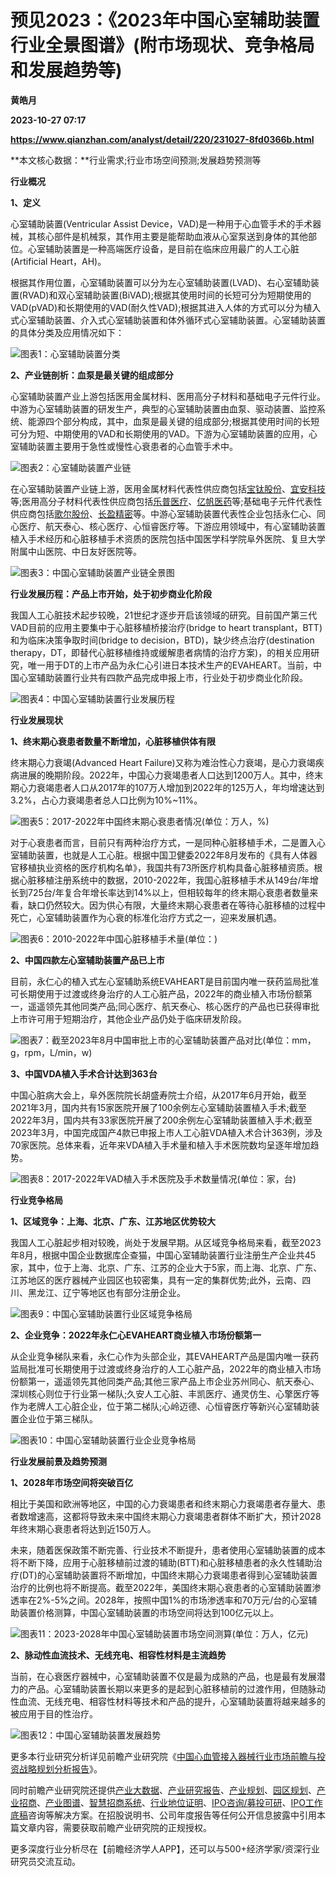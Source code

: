 # 预见2023：《2023年中国心室辅助装置行业全景图谱》(附市场现状、竞争格局和发展趋势等)
**黄皓月**

**2023-10-27 07:17**

**https://www.qianzhan.com/analyst/detail/220/231027-8fd0366b.html**

**本文核心数据：**行业需求;行业市场空间预测;发展趋势预测等

**行业概况**

**1、定义**

心室辅助装置(Ventricular Assist Device，VAD)是一种用于心血管手术的手术器械，其核心部件是机械泵，其作用主要是能帮助血液从心室泵送到身体的其他部位。心室辅助装置是一种高端医疗设备，是目前在临床应用最广的人工心脏(Artificial Heart，AH)。

根据其作用位置，心室辅助装置可以分为左心室辅助装置(LVAD)、右心室辅助装置(RVAD)和双心室辅助装置(BiVAD);根据其使用时间的长短可分为短期使用的VAD(pVAD)和长期使用的VAD(耐久性VAD);根据其进入人体的方式可以分为植入式心室辅助装置、介入式心室辅助装置和体外循环式心室辅助装置。心室辅助装置的具体分类及应用情况如下：

![图表1：心室辅助装置分类](https://img3.qianzhan.com/news/202310/27/20231027-21a95a07e6c2a9b8.png)

**2、产业链剖析：血泵是最关键的组成部分**

心室辅助装置产业上游包括医用金属材料、医用高分子材料和基础电子元件行业。中游为心室辅助装置的研发生产，典型的心室辅助装置由血泵、驱动装置、监控系统、能源四个部分构成，其中，血泵是最关键的组成部分;根据其使用时间的长短可分为短、中期使用的VAD和长期使用的VAD。下游为心室辅助装置的应用，心室辅助装置主要用于急性或慢性心衰患者的心血管手术中。

![图表2：心室辅助装置产业链](https://img3.qianzhan.com/news/202310/27/20231027-08e1630705a66d1c.png)

在心室辅助装置产业链上游，医用金属材料代表性供应商包括[宝钛股份](https://stock.qianzhan.com/hs/zhengquan_600456.SH.html)、[宜安科技](https://stock.qianzhan.com/hs/zhengquan_300328.SZ.html)等;医用高分子材料代表性供应商包括[乐普医疗](https://stock.qianzhan.com/hs/zhengquan_300003.SZ.html)、[亿帆医药](https://stock.qianzhan.com/hs/zhengquan_002019.SZ.html)等;基础电子元件代表性供应商包括[歌尔股份](https://stock.qianzhan.com/hs/zhengquan_002241.SZ.html)、[长盈精密](https://stock.qianzhan.com/hs/zhengquan_300115.SZ.html)等。中游心室辅助装置代表性企业包括永仁心、同心医疗、航天泰心、核心医疗、心恒睿医疗等。下游应用领域中，有心室辅助装置植入手术经历和心脏移植手术资质的医院包括中国医学科学院阜外医院、复旦大学附属中山医院、中日友好医院等。

![图表3：中国心室辅助装置产业链全景图](https://img3.qianzhan.com/news/202310/27/20231027-939192cfd75b0b0e.png)

**行业发展历程：产品上市开始，处于初步商业化阶段**

我国人工心脏技术起步较晚，21世纪才逐步开启该领域的研究。目前国产第三代VAD目前的应用主要集中于心脏移植桥接治疗(bridge to heart transplant，BTT)和为临床决策争取时间(bridge to decision，BTD)，缺少终点治疗(destination therapy，DT，即替代心脏移植维持或缓解患者病情的治疗方案)，的相关应用研究，唯一用于DT的上市产品为永仁心引进日本技术生产的EVAHEART。当前，中国心室辅助装置行业共有四款产品完成申报上市，行业处于初步商业化阶段。

![图表4：中国心室辅助装置行业发展历程](https://img3.qianzhan.com/news/202310/27/20231027-b3a3d50900c9f306.png)

**行业发展现状**

**1、终末期心衰患者数量不断增加，心脏移植供体有限**

终末期心力衰竭(Advanced Heart Failure)又称为难治性心力衰竭，是心力衰竭疾病进展的晚期阶段。2022年，中国心力衰竭患者人口达到1200万人。其中，终末期心力衰竭患者人口从2017年的107万人增加到2022年的125万人，年均增速达到3.2%，占心力衰竭患者总人口比例为10%~11%。

![图表5：2017-2022年中国终末期心衰患者情况(单位：万人，%)](https://img3.qianzhan.com/news/202310/27/20231027-9aa8fd104fef1eb3.png)

对于心衰患者而言，目前只有两种治疗方式，一是同种心脏移植手术，二是置入心室辅助装置，也就是人工心脏。根据中国卫健委2022年8月发布的《具有人体器官移植执业资格的医疗机构名单》，我国共有73所医疗机构具备心脏移植资质。根据心脏移植注册系统中的数据，2010-2022年，我国心脏移植手术从149台/年增长到725台/年复合年增长率达到14%以上，但相较每年的终末期心衰患者数量来看，缺口仍然较大。因为供心有限，大量终末期心衰患者在等待心脏移植的过程中死亡，心室辅助装置作为心衰的标准化治疗方式之一，迎来发展机遇。

![图表6：2010-2022年中国心脏移植手术量(单位：)](https://img3.qianzhan.com/news/202310/27/20231027-ecd2cb43daa1ca05.png)

**2、中国四款左心室辅助装置产品已上市**

目前，永仁心的植入式左心室辅助系统EVAHEART是目前国内唯一获药监局批准可长期使用于过渡或终身治疗的人工心脏产品，2022年的商业植入市场份额第一，遥遥领先其他同类产品;同心医疗、航天泰心、核心医疗的产品也已获得审批上市许可用于短期治疗，其他企业产品仍处于临床研发阶段。

![图表7：截至2023年8月中国审批上市的心室辅助装置产品对比(单位：mm，g，rpm，L/min，w)](https://img3.qianzhan.com/news/202310/27/20231027-f92b4e52a40a6d5d.png)

**3、中国VDA植入手术合计达到363台**

中国心脏病大会上，阜外医院院长胡盛寿院士介绍，从2017年6月开始，截至2021年3月，国内共有15家医院开展了100余例左心室辅助装置植入手术;截至2022年3月，国内共有33家医院开展了200余例左心室辅助装置植入手术;截至2023年3月，中国完成国产4款已申报上市人工心脏VDA植入术合计363例，涉及70家医院。总体来看，近年来VDA植入手术量和植入手术医院数均呈逐年增加趋势。

![图表8：2017-2022年VAD植入手术医院及手术数量情况(单位：家，台)](https://img3.qianzhan.com/news/202310/27/20231027-4e531a5cbf93ab7c.png)

**行业竞争格局**

**1、区域竞争：上海、北京、广东、江苏地区优势较大**

我国人工心脏起步相对较晚，尚处于发展早期。从区域竞争格局来看，截至2023年8月，根据中国企业数据库企查猫，中国心室辅助装置行业注册生产企业共45家，其中，位于上海、北京、广东、江苏的企业大于5家，而上海、北京、广东、江苏地区的医疗器械产业园区也较密集，具有一定的集群优势;此外，云南、四川、黑龙江、辽宁等地区也有部分注册企业。

![图表9：中国心室辅助装置行业区域竞争格局](https://img3.qianzhan.com/news/202310/27/20231027-86e213c0fbc9270b.png)

**2、企业竞争：2022年永仁心EVAHEART商业植入市场份额第一**

从企业竞争梯队来看，永仁心作为头部企业，其EVAHEART产品是国内唯一获药监局批准可长期使用于过渡或终身治疗的人工心脏产品，2022年的商业植入市场份额第一，遥遥领先其他同类产品;其他三家产品上市企业苏州同心、航天泰心、深圳核心则位于行业第一梯队;久安人工心脏、丰凯医疗、通灵仿生、心擎医疗等作为老牌人工心脏企业，位于第二梯队;心岭迈德、心恒睿医疗等新兴心室辅助装置企业位于第三梯队。

![图表10：中国心室辅助装置行业企业竞争格局](https://img3.qianzhan.com/news/202310/27/20231027-82c6121dd68257b9.png)

**行业发展前景及趋势预测**

**1、2028年市场空间将突破百亿**

相比于美国和欧洲等地区，中国的心力衰竭患者和终末期心力衰竭患者存量大、患者数增速高，这都将导致未来中国终末期心力衰竭患者群体不断扩大，预计2028年终末期心衰患者将达到近150万人。

未来，随着医保政策不断完善、行业技术不断提升，患者使用心室辅助装置的成本将不断下降，应用于心脏移植前过渡的辅助(BTT)和心脏移植患者的永久性辅助治疗(DT)的心室辅助装置将不断增加，中国终末期心力衰竭患者得到心室辅助装置治疗的比例也将不断提高。截至2022年，美国终末期心衰患者的心室辅助装置渗透率在2%-5%之间。2028年，按照中国1%的市场渗透率和70万元/台的心室辅助装置价格测算，中国心室辅助装置的市场空间将达到100亿元以上。

![图表11：2023-2028年中国心室辅助装置市场空间测算(单位：万人，亿元)](https://img3.qianzhan.com/news/202310/27/20231027-817a0a7a78d7b8c5.png)

**2、脉动性血流技术、无线充电、相容性材料是主流趋势**

当前，在心衰医疗器械中，心室辅助装置不仅是最为成熟的产品，也是最有发展潜力的产品。心室辅助装置长期以来更多的是起到心脏移植前的过渡作用，但随脉动性血流、无线充电、相容性材料等技术和产品的提升，心室辅助装置将越来越多的被应用于目的性治疗。

![图表12：中国心室辅助装置发展趋势](https://img3.qianzhan.com/news/202310/27/20231027-da84b9112192f9fc.png)

更多本行业研究分析详见前瞻产业研究院《[中国心血管接入器械行业市场前瞻与投资战略规划分析报告](https://bg.qianzhan.com/report/detail/fcc5fd643dbb46d8.html)》。

同时前瞻产业研究院还提供[产业大数据](https://d.qianzhan.com/)、[产业研究报告](https://bg.qianzhan.com/report/hotlist/)、[产业规划](https://f.qianzhan.com/chanyeguihua2/)、[园区规划](https://f.qianzhan.com/yuanqu/)、[产业招商](https://f.qianzhan.com/chanyezhaoshang/)、[产业图谱](https://bg.qianzhan.com/report/lianglian/)、[智慧招商系统](https://z.qianzhan.com/)、[行业地位证明](https://bg.qianzhan.com/report/qyppcs)、[IPO咨询/募投可研](https://ipo.qianzhan.com/mutou/)、[IPO工作底稿](https://ipo.qianzhan.com/digao/)咨询等解决方案。在招股说明书、公司年度报告等任何公开信息披露中引用本篇文章内容，需要获取前瞻产业研究院的正规授权。

更多深度行业分析尽在【前瞻经济学人APP】，还可以与500+经济学家/资深行业研究员交流互动。